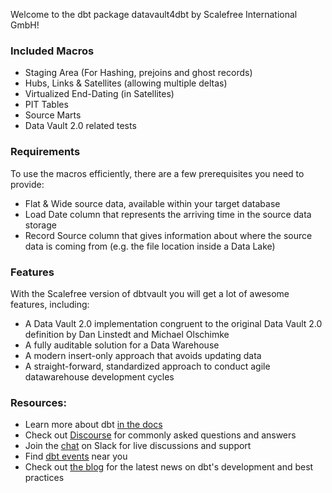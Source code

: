 Welcome to the dbt package datavault4dbt by Scalefree International GmbH!

### Included Macros
- Staging Area (For Hashing, prejoins and ghost records)
- Hubs, Links & Satellites (allowing multiple deltas)
- Virtualized End-Dating (in Satellites)
- PIT Tables
- Source Marts
- Data Vault 2.0 related tests

### Requirements

To use the macros efficiently, there are a few prerequisites you need to provide:
- Flat & Wide source data, available within your target database
- Load Date column that represents the arriving time in the source data storage
- Record Source column that gives information about where the source data is coming from (e.g. the file location inside a Data Lake)

### Features

With the Scalefree version of dbtvault you will get a lot of awesome features, including:
- A Data Vault 2.0 implementation congruent to the original Data Vault 2.0 definition by Dan Linstedt and Michael Olschimke
- A fully auditable solution for a Data Warehouse
- A modern insert-only approach that avoids updating data
- A straight-forward, standardized approach to conduct agile datawarehouse development cycles

### Resources:
- Learn more about dbt [in the docs](https://docs.getdbt.com/docs/introduction)
- Check out [Discourse](https://discourse.getdbt.com/) for commonly asked questions and answers
- Join the [chat](https://community.getdbt.com/) on Slack for live discussions and support
- Find [dbt events](https://events.getdbt.com) near you
- Check out [the blog](https://blog.getdbt.com/) for the latest news on dbt's development and best practices
